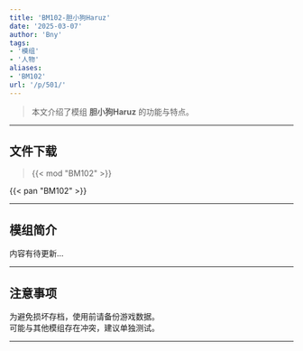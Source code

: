 ```yaml
---
title: 'BM102-胆小狗Haruz'
date: '2025-03-07'
author: 'Bny'
tags:
- '模组'
- '人物'
aliases:
- 'BM102'
url: '/p/501/'
---
```


> 本文介绍了模组 **胆小狗Haruz** 的功能与特点。

---

## 文件下载  

> {{< mod "BM102" >}}  

{{< pan "BM102" >}}  

---

## 模组简介

>  
内容有待更新...  

---

## 注意事项

>  
为避免损坏存档，使用前请备份游戏数据。  
可能与其他模组存在冲突，建议单独测试。  

---

